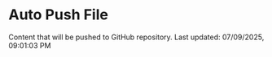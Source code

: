 # Auto Push File

Content that will be pushed to GitHub repository.
Last updated: 07/09/2025, 09:01:03 PM